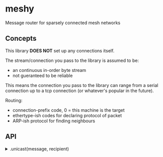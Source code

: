 meshy
=====

Message router for sparsely connected mesh networks

Concepts
--------

This library **DOES NOT** set up any connections itself.

The stream/connection you pass to the library is assumed to be:

- an continuous in-order byte stream
- not gueranteed to be reliable

This means the connection you pass to the library can range from a serial
connection up to a tcp connection (or whatever's popular in the future).

Routing:

- connection-prefix code, 0 = this machine is the target
- ethertype-ish codes for declaring protocol of packet
- ARP-ish protocol for finding neighbours

API
---

<details>
  <summary>.unicast(message, recipient)</summary>
  <p>Sends a message to a single node</p>

```typescript
.unicast(message:Buffer, recipient:Buffer)
```

</details>
